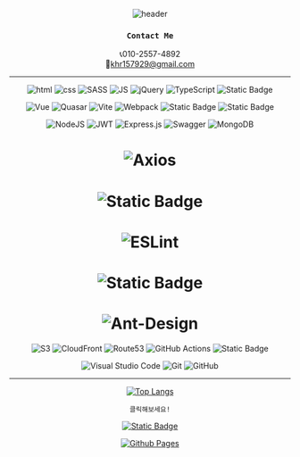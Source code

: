 <div align=center>

![header](https://capsule-render.vercel.app/api?type=waving&color=gradient&height=160&section=header&text=Ohyo&fontSize=70)

### `Contact Me`
📞010-2557-4892 </br>
📧khr157929@gmail.com


---

![html](https://img.shields.io/badge/Html-E34F26?style=for-the-badge&logo=Html5&logoColor=white)
![css](https://img.shields.io/badge/CSS-1572B6?style=for-the-badge&logo=CSS3&logoColor=white)
![SASS](https://img.shields.io/badge/SASS-hotpink.svg?style=for-the-badge&logo=SASS&logoColor=white)
![JS](https://img.shields.io/badge/JavaScript-F7DF1E?style=for-the-badge&logo=JavaScript&logoColor=black)
![jQuery](https://img.shields.io/badge/jquery-%230769AD.svg?style=for-the-badge&logo=jquery&logoColor=white)
![TypeScript](https://img.shields.io/badge/typescript-%23007ACC.svg?style=for-the-badge&logo=typescript&logoColor=white)
![Static Badge](https://img.shields.io/badge/WebSocket-white?style=for-the-badge)

![Vue](https://img.shields.io/badge/Vue.js-35495E?style=for-the-badge&logo=vuedotjs&logoColor=4FC08D)
![Quasar](https://img.shields.io/badge/Quasar-16B7FB?style=for-the-badge&logo=quasar&logoColor=black)
![Vite](https://img.shields.io/badge/vite-%23646CFF.svg?style=for-the-badge&logo=vite&logoColor=white)
![Webpack](https://img.shields.io/badge/webpack-%238DD6F9.svg?style=for-the-badge&logo=webpack&logoColor=black)
![Static Badge](https://img.shields.io/badge/Vuex-green?style=for-the-badge)
![Static Badge](https://img.shields.io/badge/Pinia-purple?style=for-the-badge)

![NodeJS](https://img.shields.io/badge/node.js-6DA55F?style=for-the-badge&logo=node.js&logoColor=white)
![JWT](https://img.shields.io/badge/JWT-black?style=for-the-badge&logo=JSON%20web%20tokens)
![Express.js](https://img.shields.io/badge/express.js-%23404d59.svg?style=for-the-badge&logo=express&logoColor=%2361DAFB)
![Swagger](https://img.shields.io/badge/-Swagger-%23Clojure?style=for-the-badge&logo=swagger&logoColor=white)
![MongoDB](https://img.shields.io/badge/MongoDB-%234ea94b.svg?style=for-the-badge&logo=mongodb&logoColor=white)
# ![Axios](https://img.shields.io/badge/Axios%20-red?style=for-the-badge&logo=axios&logoColor=black)
# ![Static Badge](https://img.shields.io/badge/i18n-opal?style=for-the-badge)
# ![ESLint](https://img.shields.io/badge/ESLint-4B3263?style=for-the-badge&logo=eslint&logoColor=white)
# ![Static Badge](https://img.shields.io/badge/Prettier-orange?style=for-the-badge)
# ![Ant-Design](https://img.shields.io/badge/-AntDesign-%230170FE?style=for-the-badge&logo=ant-design&logoColor=white)

![S3](https://img.shields.io/badge/S3%20-232F3E?style=for-the-badge&logo=AmazonAWS&logoColor=black)
![CloudFront](https://img.shields.io/badge/CloudFront%20-232F3E?style=for-the-badge&logo=AmazonAWS&logoColor=black)
![Route53](https://img.shields.io/badge/Route53%20-232F3E?style=for-the-badge&logo=AmazonAWS&logoColor=black)
![GitHub Actions](https://img.shields.io/badge/github%20actions-%232671E5.svg?style=for-the-badge&logo=githubactions&logoColor=white)
![Static Badge](https://img.shields.io/badge/Koyeb-black?style=for-the-badge)

![Visual Studio Code](https://img.shields.io/badge/Visual%20Studio%20Code-0078d7.svg?style=for-the-badge&logo=visual-studio-code&logoColor=white)
![Git](https://img.shields.io/badge/git-%23F05033.svg?style=for-the-badge&logo=git&logoColor=white)
![GitHub](https://img.shields.io/badge/github-%23121011.svg?style=for-the-badge&logo=github&logoColor=white)

---

[![Top Langs](https://github-readme-stats.vercel.app/api/top-langs/?username=O-h-y-o&layout=compact&thema=apprentice)](https://github.com/O-h-y-o)

`클릭해보세요!`

<a href="https://nextbit.site" target="_blank">![Static Badge](https://img.shields.io/badge/Nextbit-black?style=for-the-badge)</a>

<a href="https://O-h-y-o.github.io">![Github Pages](https://img.shields.io/badge/github%20pages-121013?style=for-the-badge&logo=github&logoColor=white) </a>

</div>
